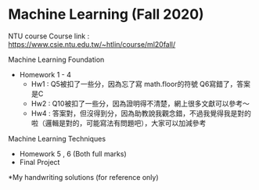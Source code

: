 # Machine Learning (Fall 2020)
NTU course
Course link : https://www.csie.ntu.edu.tw/~htlin/course/ml20fall/

Machine Learning Foundation
 - Homework 1 - 4
   - Hw1 : Q5被扣了一些分，因為忘了寫 math.floor的符號
           Q6寫錯了，答案是C
   - Hw2 : Q10被扣了一些分，因為證明得不清楚，網上很多文獻可以參考～
   - Hw4 : 答案對，但沒得到分，因為助教說我觀念錯，不過我覺得我是對的啦（邏輯是對的，可能寫法有問題吧），大家可以加減參考
   
Machine Learning Techniques
 - Homework 5 , 6 (Both full marks)
 - Final Project 
 
 *My handwriting solutions (for reference only)
 
